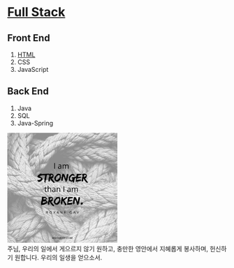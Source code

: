 <!DOCTYPE html>

<html>
<head>
    <meta charset="utf-8">
    <title>How are we studying “WEB”?</title>
</head>
<body>
<h1><a href="Full Stack.html"> Full Stack</a></h1>
<h2>Front End</h2>
<ol>
<li><a href="HTML.html" title="What is the HTML?">HTML</a></li>
<li>CSS</li>
<li>JavaScript</li>
</ol>
<h2>Back End</h2>
<ol>
<li>Java</li>
<li>SQL</li>
<li>Java-Spring</li>
</ol>
<p><img src="start.JPG" width="50%"/><br/>
주님, 우리의 일에서 게으르지 않기 원하고, 충만한 영안에서 지혜롭게 봉사하며, 헌신하기 원합니다. 우리의 일생을 얻으소서.</p>
</body>
</html>
